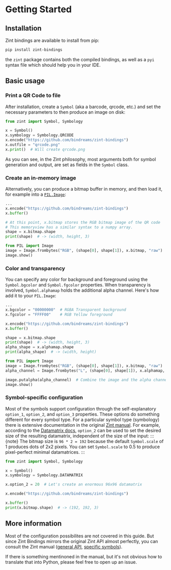 # Getting Started
## Installation
Zint bindings are available to install from pip:
```sh
pip install zint-bindings
```

the `zint` package contains both the compiled bindings, as well as a `pyi` syntax file which should help you in your IDE.

## Basic usage
### Print a QR Code to file
After installation, create a `Symbol` (aka a barcode, qrcode, etc.) and set the necessary parameters to then produce an image on disk:
```python
from zint import Symbol, Symbology

x = Symbol()
x.symbology = Symbology.QRCODE
x.encode("https://github.com/bindreams/zint-bindings")
x.outfile = "qrcode.png"
x.print()  # Will create qrcode.png
```

As you can see, in the Zint philosophy, most arguments both for symbol generation and output, are set as fields in the `Symbol` class.

### Create an in-memory image
Alternatively, you can produce a bitmap buffer in memory, and then load it, for example into a [`PIL.Image`](https://pillow.readthedocs.io/en/stable/reference/Image.html):
```python
...
x.encode("https://github.com/bindreams/zint-bindings")
x.buffer()

# At this point, x.bitmap stores the RGB bitmap image of the QR code
# This memoryview has a similar syntax to a numpy array.
shape = x.bitmap.shape
print(shape)  # -> (width, height, 3)

from PIL import Image
image = Image.frombytes("RGB", (shape[0], shape[1]), x.bitmap, "raw")
image.show()
```

### Color and transparency
You can specify any color for background and foreground using the `Symbol.bgcolor` and `Symbol.fgcolor` properties. When transparency is involved, `Symbol.alphamap` holds the additional alpha channel. Here's how add it to your `PIL.Image`:

```python
...
x.bgcolor = "00000000"  # RGBA Transparent background
x.fgcolor = "FFFF00"    # RGB Yellow foreground

x.encode("https://github.com/bindreams/zint-bindings")
x.buffer()

shape = x.bitmap.shape
print(shape)  # -> (width, height, 3)
alpha_shape = x.alphamap.shape
print(alpha_shape)  # -> (width, height)

from PIL import Image
image = Image.frombytes("RGB", (shape[0], shape[1]), x.bitmap, "raw")
alpha_channel = Image.frombytes("L", (shape[0], shape[1]), x.alphamap, "raw")

image.putalpha(alpha_channel)  # Combine the image and the alpha channel
image.show()
```

### Symbol-specific configuration
Most of the symbols support configuration through the self-explanatory `option_1`, `option_2`, and `option_3` properties. These options do something different for every symbol type. For a particular symbol type (symbology) there is extensive documentation in the original [Zint manual](https://www.zint.org.uk/manual/chapter/6/1). For example, according to the [Datamatrix docs](https://www.zint.org.uk/manual/chapter/6/6), `option_2` can be used to set the desired size of the resulting datamatrix, independent of the size of the input:
:::{note}
The bitmap size is `96 * 2 = 192` because the default `Symbol.scale` of 1 produces dots of 2x2 pixels. You can set `Symbol.scale` to 0.5 to produce pixel-perfect minimal datamatrices.
:::
```python
from zint import Symbol, Symbology

x = Symbol()
x.symbology = Symbology.DATAMATRIX

x.option_2 = 20  # Let's create an enormous 96x96 datamatrix

x.encode("https://github.com/bindreams/zint-bindings")

x.buffer()
print(x.bitmap.shape)  # -> (192, 192, 3)
```

## More information
Most of the configuration possibilites are not covered in this guide. But since Zint Bindings mirrors the original Zint API almost perfectly, you can consult the Zint manual ([general API](https://www.zint.org.uk/manual/chapter/5), [specific symbols](https://www.zint.org.uk/manual/chapter/6/1)).

If there is something mentinoned in the manual, but it's not obvious how to translate that into Python, please feel free to open up an issue.
